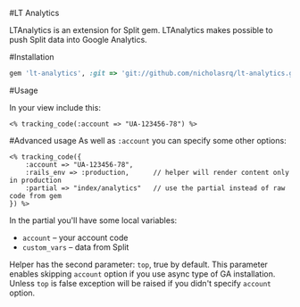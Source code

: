 #LT Analytics

LTAnalytics is an extension for Split gem. LTAnalytics makes possible to push
Split data into Google Analytics.


#Installation
```ruby
gem 'lt-analytics', :git => 'git://github.com/nicholasrq/lt-analytics.git'
```

#Usage

In your view include this:

```erb
<% tracking_code(:account => "UA-123456-78") %>
```

#Advanced usage
As well as `:account` you can specify some other options:

```erb
<% tracking_code({
	:account => "UA-123456-78",
	:rails_env => :production,		// helper will render content only in production
	:partial => "index/analytics"	// use the partial instead of raw code from gem
}) %>
```

In the partial you'll have some local variables:

* `account` – your account code
* `custom_vars`	– data from Split

Helper has the second parameter: `top`, true by default.
This parameter enables skipping `account` option if you use async type of GA installation.
Unless `top` is false exception will be raised if you didn't specify `account` option.
